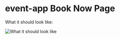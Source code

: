 # event-app Book Now Page

What it should look like:

![What it should look like](http://i.imgur.com/XfjYTjhl.jpg)
